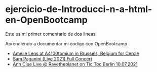 # ejercicio-de-Introducci-n-a-html-en-OpenBootcamp

<!DOCTYPE html>
<html>
    <head>
        <title>Ejercicio de Introduccion a HTML en OpenBootcamp</title>
    </head>
    <body>
        <div>
            <p>Este es mi primer comentario de dos lineas</p>
            <p>Aprendiendo a documentar mi codigo con OpenBootcamp</p>
        </div>
        <div>
            <ul>
                <li><a href="https://www.youtube.com/watch?v=GJkuTx1DQzg">Amelie Lens at A4100tomium in Brussels, Belgium for Cercle</a></li>
                <li><a href="https://www.youtube.com/watch?v=6J5LaR_cjBE&t=715s">Sam Paganini (Live 2021) Full Concert
                </a></li>
                <li><a href="https://www.youtube.com/watch?v=goopBYTYeWo">Ann Clue Live @ Ravetheplanet on Tic Toc Berlin 10.07.2021
                </a></li>
            </ul>
        </div>
    </body>
</html>
